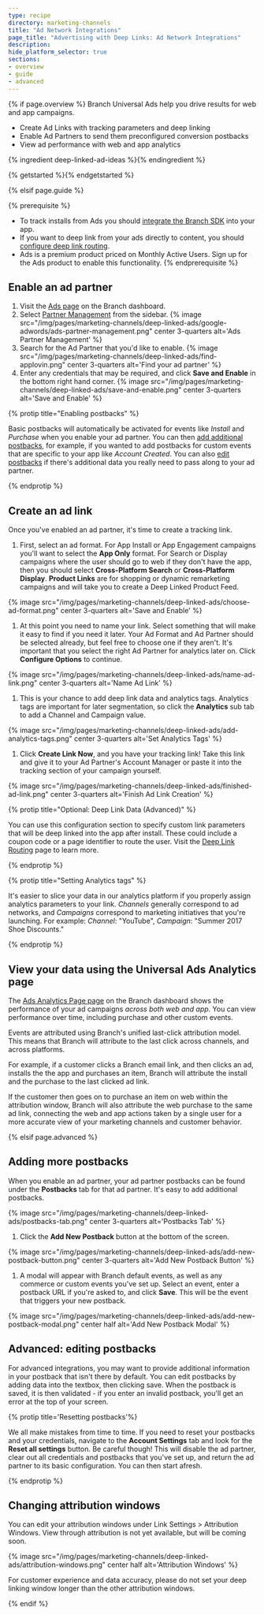 ```yaml
---
type: recipe
directory: marketing-channels
title: "Ad Network Integrations"
page_title: "Advertising with Deep Links: Ad Network Integrations"
description:
hide_platform_selector: true
sections:
- overview
- guide
- advanced
---
```


{% if page.overview %}
Branch Universal Ads help you drive results for web and app campaigns. 

- Create Ad Links with tracking parameters and deep linking
- Enable Ad Partners to send them preconfigured conversion postbacks
- View ad performance with web and app analytics

{% ingredient deep-linked-ad-ideas %}{% endingredient %}

{% getstarted %}{% endgetstarted %}

{% elsif page.guide %}

{% prerequisite %}
- To track installs from Ads you should [integrate the Branch SDK]({{base.url}}/getting-started/sdk-integration-guide) into your app.
- If you want to deep link from your ads directly to content, you should [configure deep link routing]({{base.url}}/getting-started/deep-link-routing).
- Ads is a premium product priced on Monthly Active Users. Sign up for the Ads product to enable this functionality. 
{% endprerequisite %}

## Enable an ad partner

1. Visit the [Ads page](https://dashboard.branch.io/ads) on the Branch dashboard.
1. Select [Partner Management](https://dashboard.branch.io/ads/partner-management) from the sidebar.
{% image src="/img/pages/marketing-channels/deep-linked-ads/google-adwords/ads-partner-management.png" center 3-quarters alt='Ads Partner Management' %}
1. Search for the Ad Partner that you'd like to enable.
{% image src="/img/pages/marketing-channels/deep-linked-ads/find-applovin.png" center 3-quarters alt='Find your ad partner' %}
1. Enter any credentials that may be required, and click **Save and Enable** in the bottom right hand corner.
{% image src="/img/pages/marketing-channels/deep-linked-ads/save-and-enable.png" center 3-quarters alt='Save and Enable' %}

{% protip title="Enabling postbacks" %}

Basic postbacks will automatically be activated for events like _Install_ and _Purchase_ when you enable your ad partner. You can then [add additional postbacks](../advanced/#adding-more-postbacks), for example, if you wanted to add postbacks for custom events that are specific to your app like _Account Created_. You can also [edit postbacks](../advanced/#advanced-editing-postbacks) if there's additional data you really need to pass along to your ad partner.

{% endprotip %}

## Create an ad link

Once you've enabled an ad partner, it's time to create a tracking link. 

1. First, select an ad format. For App Install or App Engagement campaigns you'll want to select the **App Only** format. For Search or Display campaigns where the user should go to web if they don't have the app, then you should select **Cross-Platform Search** or **Cross-Platform Display**. **Product Links** are for shopping or dynamic remarketing campaigns and will take you to create a Deep Linked Product Feed. 

{% image src="/img/pages/marketing-channels/deep-linked-ads/choose-ad-format.png" center 3-quarters alt='Save and Enable' %}
1. At this point you need to name your link. Select something that will make it easy to find if you need it later. Your Ad Format and Ad Partner should be selected already, but feel free to choose one if they aren't. It's important that you select the right Ad Partner for analytics later on. Click **Configure Options** to continue.

{% image src="/img/pages/marketing-channels/deep-linked-ads/name-ad-link.png" center 3-quarters alt='Name Ad Link' %}
1. This is your chance to add deep link data and analytics tags. Analytics tags are important for later segmentation, so click the **Analytics** sub tab to add a Channel and Campaign value. 

{% image src="/img/pages/marketing-channels/deep-linked-ads/add-analytics-tags.png" center 3-quarters alt='Set Analytics Tags' %}
1. Click **Create Link Now**, and you have your tracking link! Take this link and give it to your Ad Partner's Account Manager or paste it into the tracking section of your campaign yourself.

{% image src="/img/pages/marketing-channels/deep-linked-ads/finished-ad-link.png" center 3-quarters alt='Finish Ad Link Creation' %}


{% protip title="Optional: Deep Link Data (Advanced)" %}

You can use this configuration section to specify custom link parameters that will be deep linked into the app after install. These could include a coupon code or a page identifier to route the user. Visit the [Deep Link Routing]({{base.url}}/getting-started/deep-link-routing) page to learn more.

{% endprotip %}

{% protip title="Setting Analytics tags" %}

It's easier to slice your data in our analytics platform if you properly assign analytics parameters to your link. _Channels_ generally correspond to ad networks, and _Campaigns_ correspond to marketing initiatives that you're launching. For example: _Channel_: "YouTube", _Campaign_: "Summer 2017 Shoe Discounts."

{% endprotip %}

## View your data using the Universal Ads Analytics page

The [Ads Analytics Page page](https://dashboard.branch.io/ads/analytics) on the Branch dashboard shows the performance of your ad campaigns _across both web and app_. You can view performance over time, including purchase and other custom events. 

Events are attributed using Branch's unified last-click attribution model. This means that Branch will attribute to the last click across channels, and across platforms.

For example, if a customer clicks a Branch email link, and then clicks an ad, installs the the app and purchases an item, Branch will attribute the install and the purchase to the last clicked ad link.

If the customer then goes on to purchase an item on web within the attribution window, Branch will also attribute the web purchase to the same ad link, connecting the web and app actions taken by a single user for a more accurate view of your marketing channels and customer behavior.


{% elsif page.advanced %}

## Adding more postbacks

When you enable an ad partner, your ad partner postbacks can be found under the **Postbacks** tab for that ad partner. It's easy to add additional postbacks.

{% image src="/img/pages/marketing-channels/deep-linked-ads/postbacks-tab.png" center 3-quarters alt='Postbacks Tab' %}

1. Click the **Add New Postback** button at the bottom of the screen.

{% image src="/img/pages/marketing-channels/deep-linked-ads/add-new-postback-button.png" center 3-quarters alt='Add New Postback Button' %}
1. A modal will appear with Branch default events, as well as any commerce or custom events you've set up. Select an event, enter a postback URL if you're asked to, and click **Save**. This will be the event that triggers your new postback.

{% image src="/img/pages/marketing-channels/deep-linked-ads/add-new-postback-modal.png" center half alt='Add New Postback Modal' %}

## Advanced: editing postbacks

For advanced integrations, you may want to provide additional information in your postback that isn't there by default. You can edit postbacks by adding data into the textbox, then clicking save. When the postback is saved, it is then validated - if you enter an invalid postback, you'll get an error at the top of your screen.

{% protip title='Resetting postbacks'%}

We all make mistakes from time to time. If you need to reset your postbacks and your credentials, navigate to the **Account Settings** tab and look for the **Reset all settings** button. Be careful though! This will disable the ad partner, clear out all credentials and postbacks that you've set up, and return the ad partner to its basic configuration. You can then start afresh.

{% endprotip %}

## Changing attribution windows

You can edit your attribution windows under Link Settings > Attribution Windows. View through attribution is not yet available, but will be coming soon. 

{% image src="/img/pages/marketing-channels/deep-linked-ads/attribution-windows.png" center half alt='Attribution Windows' %}

For customer experience and data accuracy, please do not set your deep linking window longer than the other attribution windows.

{% endif %}
